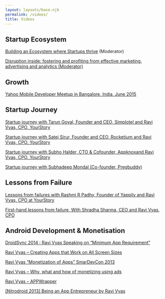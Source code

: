 ```yaml
---
layout: layouts/base.njk
permalink: /videos/
title: Videos
---
```


Startup Ecosystem
-----------------

[Building an Ecosystem where Startups thrive](https://www.youtube.com/watch?v=2XjqmiLOM48) (Moderator)

[Disruption inside: fostering and profiting from effective marketing, advertising and analytics (Moderator)](https://www.facebook.com/yourstorycom/videos/10159702382955162/?comment_tracking=%7B%22tn%22%3A%22O%22%7D)

Growth
------

[Yahoo Mobile Developer Meetup in Bangalore, India. June 2015](https://vimeo.com/134970671)

Startup Journey
---------------

[Startup journey with Tarun Goyal, Founder and CEO, Simplotel and Ravi Vyas, CPO, YourStory](https://www.facebook.com/yourstorycom/videos/vl.192319881335915/10159537555645162/?type=1)

[Startup journey with Satej Sirur, Founder and CEO, Rocketium and Ravi Vyas, CPO, YourStory](https://www.facebook.com/yourstorycom/videos/vl.192319881335915/10159469087850162/?type=1)

[Startup journey with Subho Halder, CTO & Cofounder, Appknoxand Ravi Vyas, CPO, YourStory](https://www.facebook.com/yourstorycom/videos/vl.192319881335915/10159414855135162/?type=1)

[Startup journey with Subhadeep Mondal (Co-founder, Pregbuddy)](https://www.facebook.com/yourstorycom/videos/vl.192319881335915/10159384981015162/?type=1)

Lessons from Failure
--------------------

[Lessons from failures with Rashmi R Padhy, Founder of Yappily and Ravi Vyas, CPO at YourStory](https://www.facebook.com/yourstorycom/videos/10159407174935162/)

[First-hand lessons from failure, With Shradha Sharma, CEO and Ravi Vyas, CPO](https://www.facebook.com/yourstorycom/videos/10159347331560162/)

Android Development & Monetisation
----------------------------------

[DroidSync 2014 : Ravi Vyas Speaking on “Minimum App Requirement”](https://www.youtube.com/watch?v=e1wmhghRAiY)

[Ravi Vyas – Creating Apps that Work on All Screen Sizes](https://www.youtube.com/watch?v=fFRUXcS0uM8)

[Ravi Vyas “Monetization of Apps” SmarDevCon 2013](https://www.youtube.com/watch?v=v0SrKe1sZnI)

[Ravi Vyas – Why, what and how of monetizing using ads](https://www.youtube.com/watch?v=yM2Klo6zHsU)

[Ravi Vyas – APPWrapper](https://www.youtube.com/watch?v=OGNGBGMNG-0)

[\[Nitrodroid 2013\] Being an App Entrepreneur by Ravi Vyas](https://www.youtube.com/watch?v=k1JhyKYkXWM)